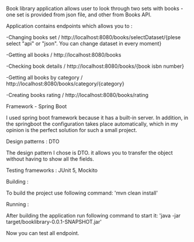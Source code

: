 Book library application allows user to look through two sets with books - one set is provided 
from json file, and other from Books API. 

Application contains endpoints which allows you to :

-Changing books set / http://localhost:8080/books/selectDataset/{plese select "api" or "json". You can change dataset in every moment}

-Getting all books /  http://localhost:8080/books

-Checking book details /  http://localhost:8080/books/{book isbn number}

-Getting all books by category /  http://localhost:8080/books/category/{category}

-Creating books rating / http://localhost:8080/books/rating

Framework - Spring Boot

 I used spring boot framework because it has a built-in server. 
 In addition, in the springboot the configuration takes place 
 automatically, which in my opinion is the perfect solution for such a small project.

Design patterns : DTO 

 The design pattern I chose is DTO. it allows you to transfer the object without having to show all the fields.

Testing frameworks : JUnit 5, Mockito

Building :

 To build the project use following command: 'mvn clean install'
 
Running :

 After building the application run following command to start it: 'java -jar target/booklibrary-0.0.1-SNAPSHOT.jar'
 
 Now you can test all endpoint.


